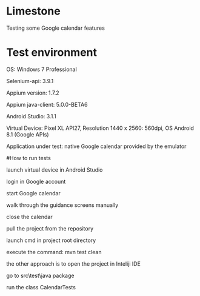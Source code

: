 # Limestone
Testing some Google calendar features


# Test environment

OS: Windows 7 Professional

Selenium-api: 3.9.1

Appium version: 1.7.2 

Appium java-client: 5.0.0-BETA6

Android Studio: 3.1.1

Virtual Device: Pixel XL API27, Resolution 1440 x 2560: 560dpi, OS Android 8.1 (Google APIs)

Application under test: native Google calendar provided by the emulator


#How to run tests

launch virtual device in Android Studio

login in Google account

start Google calendar

walk through the guidance screens manually

close the calendar

pull the project from the repository

launch cmd in project root directory

execute the command: mvn test clean


the other approach is to open the project in Inteliji IDE

go to src\test\java package

run the class CalendarTests


 


